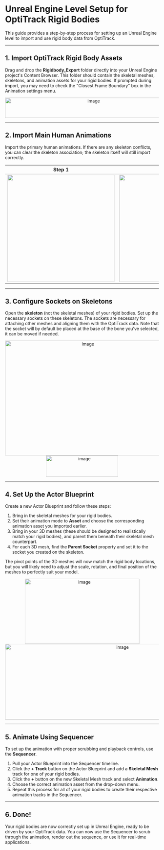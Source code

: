 # Unreal Engine Level Setup for OptiTrack Rigid Bodies

This guide provides a step-by-step process for setting up an Unreal Engine level to import and use rigid body data from OptiTrack.

---

## 1. Import OptiTrack Rigid Body Assets

Drag and drop the **Rigidbody_Export** folder directly into your Unreal Engine project's Content Browser. This folder should contain the skeletal meshes, skeletons, and animation assets for your rigid bodies. If prompted during import, you may need to check the "Closest Frame Boundary" box in the Animation settings menu.

<div align="center">
  <img src="https://github.com/user-attachments/assets/94d4794e-5f4a-43a6-a789-5d0b3cbaf2e6" width="565" height="66" alt="image" />
</div>


---

## 2. Import Main Human Animations

Import the primary human animations. If there are any skeleton conflicts, you can clear the skeleton association; the skeleton itself will still import correctly.

| Step 1 | Step 2 | Step 3 |
|:---:|:---:|:---:|
| <img src="https://github.com/user-attachments/assets/a609fdf8-9ef3-4eae-a7b3-03882e3c3fa0" width="350" /> | <img src="https://github.com/user-attachments/assets/c3a790cf-e8cf-434e-9627-7ccbd52c3620" width="350" /> | <img src="https://github.com/user-attachments/assets/07e51669-db99-4b9b-bca3-698882e580c8" width="350" /> |

---

## 3. Configure Sockets on Skeletons

Open the **skeleton** (not the skeletal meshes) of your rigid bodies. Set up the necessary sockets on these skeletons. The sockets are necessary for attaching other meshes and aligning them with the OptiTrack data. Note that the socket will by default be placed at the base of the bone you've selected, it can be moved if needed.

<div align="center">
<img width="527" height="375" alt="image" src="https://github.com/user-attachments/assets/e9f2f905-7fc1-429c-92f2-dcbfd73b56c7" />
</div>

<div align="center">
<img width="236" height="70" alt="image" src="https://github.com/user-attachments/assets/aabd15b1-acba-4d99-8ad4-91422a820660" />
</div>



---

## 4. Set Up the Actor Blueprint

Create a new Actor Blueprint and follow these steps:

1.  Bring in the skeletal meshes for your rigid bodies.
2.  Set their animation mode to **Asset** and choose the corresponding animation asset you imported earlier.
3.  Bring in your 3D meshes (these should be designed to realistically match your rigid bodies), and parent them beneath their skeletal mesh counterpart.
4.  For each 3D mesh, find the **Parent Socket** property and set it to the socket you created on the skeleton.


The pivot points of the 3D meshes will now match the rigid body locations, but you will likely need to adjust the scale, rotation, and final position of the meshes to perfectly suit your model.


<div align="center">
<img width="375" height="213" alt="image" src="https://github.com/user-attachments/assets/98e75104-2fef-4f9a-842f-57e1974a1f29" />
</div>

<div align="center">
<img width="754" height="247" alt="image" src="https://github.com/user-attachments/assets/eb5e678e-f225-4f96-b8c3-7e18a2dd469f" />
</div>

---

## 5. Animate Using Sequencer

To set up the animation with proper scrubbing and playback controls, use the **Sequencer**.

1.  Pull your Actor Blueprint into the Sequencer timeline.
2.  Click the **+ Track** button on the Actor Blueprint and add a **Skeletal Mesh** track for one of your rigid bodies.
3.  Click the **+** button on the new Skeletal Mesh track and select **Animation**.
4.  Choose the correct animation asset from the drop-down menu.
5.  Repeat this process for all of your rigid bodies to create their respective animation tracks in the Sequencer.


---

## 6. Done!

Your rigid bodies are now correctly set up in Unreal Engine, ready to be driven by your OptiTrack data. You can now use the Sequencer to scrub through the animation, render out the sequence, or use it for real-time applications.
